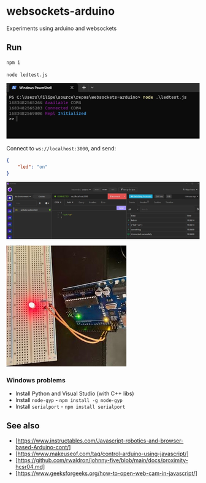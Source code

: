 # websockets-arduino

Experiments using arduino and websockets

## Run

```shell
npm i

node ledtest.js
```

![example screenshot](example.jpg)

Connect to `ws://localhost:3000`, and send:

```json
{
    "led": "on"
}
```

![insomnia example websocket connection](insomnia-led.jpg)

![example of led on, arduino](led-arduino.jpg)

### Windows problems

- Install Python and Visual Studio (with C++ libs)
- Install `node-gyp` - `npm install -g node-gyp`
- Install `serialport` - `npm install serialport`

## See also

- [https://www.instructables.com/Javascript-robotics-and-browser-based-Arduino-cont/]
- [https://www.makeuseof.com/tag/control-arduino-using-javascript/]
- [https://github.com/rwaldron/johnny-five/blob/main/docs/proximity-hcsr04.md]
- [https://www.geeksforgeeks.org/how-to-open-web-cam-in-javascript/]
